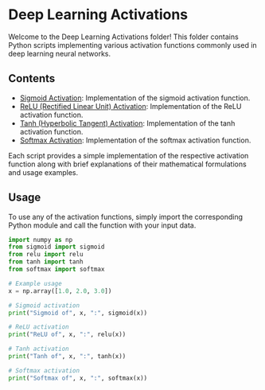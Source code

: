 # Deep Learning Activations

Welcome to the Deep Learning Activations folder! This folder contains Python scripts implementing various activation functions commonly used in deep learning neural networks.

## Contents

- [Sigmoid Activation](sigmoid.py): Implementation of the sigmoid activation function.
- [ReLU (Rectified Linear Unit) Activation](relu.py): Implementation of the ReLU activation function.
- [Tanh (Hyperbolic Tangent) Activation](tanh.py): Implementation of the tanh activation function.
- [Softmax Activation](softmax.py): Implementation of the softmax activation function.

Each script provides a simple implementation of the respective activation function along with brief explanations of their mathematical formulations and usage examples.

## Usage

To use any of the activation functions, simply import the corresponding Python module and call the function with your input data.

```python
import numpy as np
from sigmoid import sigmoid
from relu import relu
from tanh import tanh
from softmax import softmax

# Example usage
x = np.array([1.0, 2.0, 3.0])

# Sigmoid activation
print("Sigmoid of", x, ":", sigmoid(x))

# ReLU activation
print("ReLU of", x, ":", relu(x))

# Tanh activation
print("Tanh of", x, ":", tanh(x))

# Softmax activation
print("Softmax of", x, ":", softmax(x))
